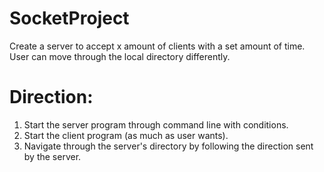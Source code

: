 # SocketProject
Create a server to accept x amount of clients with a set amount of time. User can move through the local directory differently.

# Direction:
1. Start the server program through command line with conditions.  
2. Start the client program (as much as user wants).
3. Navigate through the server's directory by following the direction sent by the server.
